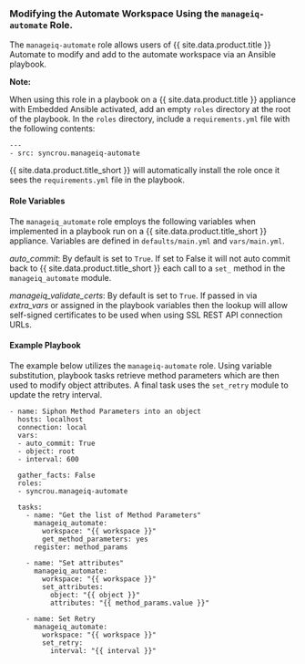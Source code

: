 ### Modifying the Automate Workspace Using the `manageiq-automate` Role.

The `manageiq-automate` role allows users of {{ site.data.product.title }} Automate to
modify and add to the automate workspace via an Ansible playbook.

**Note:**

When using this role in a playbook on a {{ site.data.product.title }} appliance with
Embedded Ansible activated, add an empty `roles` directory at the root
of the playbook. In the `roles` directory, include a `requirements.yml`
file with the following contents:

    ---
    - src: syncrou.manageiq-automate

{{ site.data.product.title_short }} will automatically install the role once it sees
the `requirements.yml` file in the playbook.

</div>

#### Role Variables

The `manageiq_automate` role employs the following variables when
implemented in a playbook run on a {{ site.data.product.title_short }} appliance.
Variables are defined in `defaults/main.yml` and `vars/main.yml`.

*auto\_commit*: By default is set to `True`. If set to False it will not
auto commit back to {{ site.data.product.title_short }} each call to a `set_` method
in the `manageiq_automate` module.

*manageiq\_validate\_certs*: By default is set to `True`. If passed in
via *extra\_vars* or assigned in the playbook variables then the lookup
will allow self-signed certificates to be used when using SSL REST API
connection URLs.

#### Example Playbook

The example below utilizes the `manageiq-automate` role. Using variable
substitution, playbook tasks retrieve method parameters which are then
used to modify object attributes. A final task uses the `set_retry`
module to update the retry interval.

    - name: Siphon Method Parameters into an object
      hosts: localhost
      connection: local
      vars:
      - auto_commit: True
      - object: root
      - interval: 600

      gather_facts: False
      roles:
      - syncrou.manageiq-automate

      tasks:
        - name: "Get the list of Method Parameters"
          manageiq_automate:
            workspace: "{{ workspace }}"
            get_method_parameters: yes
          register: method_params

        - name: "Set attributes"
          manageiq_automate:
            workspace: "{{ workspace }}"
            set_attributes:
              object: "{{ object }}"
              attributes: "{{ method_params.value }}"

        - name: Set Retry
          manageiq_automate:
            workspace: "{{ workspace }}"
            set_retry:
              interval: "{{ interval }}"
